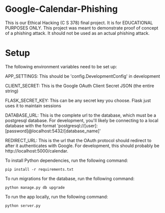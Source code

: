 # Google-Calendar-Phishing
This is our Ethical Hacking (C S 378) final project.
It is for EDUCATIONAL PURPOSES ONLY.
This project was meant to demonstrate proof of concept of a phishing attack.
It should not be used as an actual phishing attack.


# Setup
The following environment variables need to be set up:

APP_SETTINGS: This should be 'config.DevelopmentConfig' in development

CLIENT_SECRET: This is the Google OAuth Client Secret JSON (the entire string)

FLASK_SECRET_KEY: This can be any secret key you choose. Flask just uses it to maintain sessions

DATABASE_URL: This is the complete url to the database, which must be a postgresql database. For development, you'll likely be connecting to a local database with the format 'postgresql://[user]:[password]@localhost:5432/[database_name]'

REDIRECT_URL: This is the url that the OAuth protocol should redirect to after it authenticates with Google. For development, this should probably be http://localhost:5000/calendar.


To install Python dependencies, run the following command:
```
pip install -r requirements.txt
```

To run migrations for the database, run the following command:
```
python manage.py db upgrade
```

To run the app locally, run the following command:
```
python server.py
```
